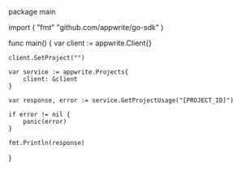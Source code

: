 package main

import (
    "fmt"
    "github.com/appwrite/go-sdk"
)

func main() {
    var client := appwrite.Client{}

    client.SetProject("")

    var service := appwrite.Projects{
        client: &client
    }

    var response, error := service.GetProjectUsage("[PROJECT_ID]")

    if error != nil {
        panic(error)
    }

    fmt.Println(response)
}